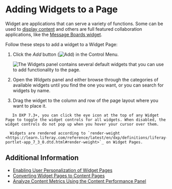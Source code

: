 # Adding Widgets to a Page

Widget are applications that can serve a variety of functions. Some can be used to [display content](../../../displaying_content.md) and others are full featured collaboration applications, like the [Message Boards widget](../../../../collaboration-and-social/message-boards/user-guide/getting-started-with-message-boards.md).

Follow these steps to add a widget to a Widget Page:

1. Click the *Add* button (![Add](../../../../images/icon-add-app.png)) in the Control Menu.

    ![The Widgets panel contains several default widgets that you can use to add functionality to the page.](./adding-widgets-to-a-page/images/01.png)

1. Open the *Widgets* panel and either browse through the categories of available widgets until you find the one you want, or you can search for widgets by name.
1. Drag the widget to the column and row of the page layout where you want to place it.

```tip::
   In DXP 7.3+, you can click the eye icon at the top of any Widget Page to toggle the widget controls for all widgets. When disabled, the widget controls do not pop up when you hover your cursor over them.
```

```note::
  Widgets are rendered according to `render-weight <https://learn.liferay.com/reference/latest/en/dxp/definitions/liferay-portlet-app_7_3_0.dtd.html#render-weight>`_ on Widget Pages.
```

## Additional Information

- [Enabling User Personalization of Widget Pages](./enabling-user-personalization-of-widget-pages.md)
- [Converting Widget Pages to Content Pages](./converting-widget-pages-to-content-pages.md)
- [Analyze Content Metrics Using the Content Performance Panel](../../../../content-authoring-and-management/content-performance-panel/analyze-content-metrics-using-content-performance-panel.md)